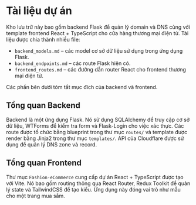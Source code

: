 # Tài liệu dự án

Kho lưu trữ này bao gồm backend Flask để quản lý domain và DNS cùng với template frontend React + TypeScript cho cửa hàng thương mại điện tử. Tài liệu được chia thành nhiều file:

- `backend_models.md` – các model cơ sở dữ liệu sử dụng trong ứng dụng Flask.
- `backend_endpoints.md` – các route Flask hiện có.
- `frontend_routes.md` – các đường dẫn router React cho frontend thương mại điện tử.

Các phần bên dưới tóm tắt mục đích của backend và frontend.

## Tổng quan Backend

Backend là một ứng dụng Flask. Nó sử dụng SQLAlchemy để truy cập cơ sở dữ liệu, WTForms để kiểm tra form và Flask-Login cho việc xác thực. Các route được tổ chức bằng blueprint trong thư mục `routes/` và template được render bằng Jinja2 trong thư mục `templates/`. API của Cloudflare được sử dụng để quản lý DNS zone và record.

## Tổng quan Frontend

Thư mục `Fashion-eCommerce` cung cấp dự án React + TypeScript được tạo với Vite. Nó bao gồm routing thông qua React Router, Redux Toolkit để quản lý state và TailwindCSS để tạo kiểu. Ứng dụng này đóng vai trò như mẫu cho một trang mua sắm.
